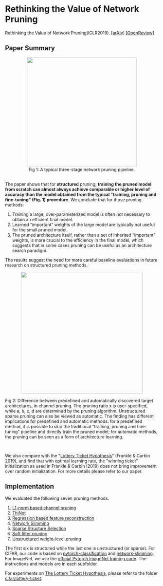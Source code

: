 # Rethinking the Value of Network Pruning

Rethinking the Value of Network Pruning(ICLR2019). [[arXiv]](https://arxiv.org/abs/1810.05270) [[OpenReview]](https://openreview.net/forum?id=rJlnB3C5Ym)

## Paper Summary

<div align=center>
<img src="https://user-images.githubusercontent.com/8370623/67258108-e98f9c80-f443-11e9-9146-9a8333c6f318.png" width="360">
</div>

<div align=center>
Fig 1: A typical three-stage network pruning
pipeline.
</div>

<br>

The paper shows that for **structured** pruning, **training the pruned model from scratch can almost always achieve comparable or higher level of accuracy than the model obtained from the typical "training, pruning and fine-tuning" (Fig. 1) procedure**. We conclude that for those pruning methods:

1. Training a large, over-parameterized model is often not necessary to obtain an efficient final model.
2. Learned “important” weights of the large model are typically not useful for the small pruned model. 
3. The pruned architecture itself, rather than a set of inherited “important” weights, is more crucial to the efficiency in the final model, which suggests that in some cases pruning can be useful as an architecture search paradigm. 

The results suggest the need for more careful baseline evaluations in future research on structured pruning methods. 

<div align=center>
<img src="https://user-images.githubusercontent.com/8370623/67257959-3b83f280-f443-11e9-8e4a-3afec30cff45.png" width="400">
</div>

Fig 2: Difference between predefined and automatically discovered target architectures, in channel pruning. The pruning ratio x is user-specified, while a, b, c, d are determined by the pruning algorithm. Unstructured sparse pruning can also be viewed as automatic. The finding has different implications for predefined and automatic methods: for a predefined method, it is possible to skip the traditional "training, pruning and fine-tuning" pipeline and directly train the pruned model; for automatic methods, the pruning can be seen as a form of architecture learning.

<br>

We also compare with the "[Lottery Ticket Hypothesis](https://arxiv.org/abs/1803.03635)" (Frankle & Carbin 2019), and find that with optimal learning rate, the "winning ticket" initialization as used in Frankle & Carbin (2019) does not bring improvement over random initialization. For more details please refer to our paper.

## Implementation
We evaluated the following seven pruning methods. 

1. [L1-norm based channel pruning](https://arxiv.org/abs/1608.08710)
2. [ThiNet](https://arxiv.org/abs/1707.06342)
3. [Regression based feature reconstruction](https://arxiv.org/abs/1707.06168)
4. [Network Slimming](https://arxiv.org/abs/1708.06519)
5. [Sparse Structure Selection](https://arxiv.org/abs/1707.01213)
6. [Soft filter pruning](https://www.ijcai.org/proceedings/2018/0309.pdf)
7. [Unstructured weight-level pruning](https://arxiv.org/abs/1506.02626)

The first six is structured while the last one is unstructured (or sparse). For CIFAR, our code is based on [pytorch-classification](https://github.com/bearpaw/pytorch-classification) and [network-slimming](https://github.com/Eric-mingjie/network-slimming). For ImageNet, we use the [official Pytorch ImageNet training code](https://github.com/pytorch/examples/blob/0.3.1/imagenet/main.py). The instructions and models are in each subfolder.

For experiments on [The Lottery Ticket Hypothesis](https://arxiv.org/abs/1803.03635), please refer to the folder [cifar/lottery-ticket](https://github.com/Eric-mingjie/rethinking-network-pruning/tree/master/cifar/lottery-ticket).


